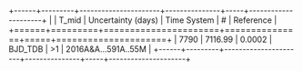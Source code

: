 +------+---------+----------------------+---------------+-----+---------------------+
|      |   T_mid |   Uncertainty (days) | Time System   | #   | Reference           |
+======+=========+======================+===============+=====+=====================+
| 7790 | 7116.99 |               0.0002 | BJD_TDB       | >1  | 2016A&A...591A..55M |
+------+---------+----------------------+---------------+-----+---------------------+